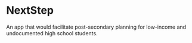 # NextStep
An app that would facilitate post-secondary planning for low-income and undocumented high school students.
